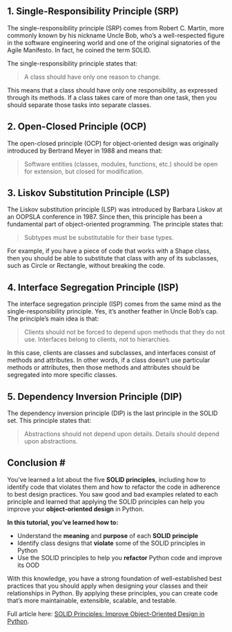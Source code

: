 ## 1. Single-Responsibility Principle (SRP)

The single-responsibility principle (SRP) comes from Robert C. Martin, more commonly known by his nickname Uncle Bob, who’s a well-respected figure in the software engineering world and one of the original signatories of the Agile Manifesto. In fact, he coined the term SOLID.

The single-responsibility principle states that:

> A class should have only one reason to change.

This means that a class should have only one responsibility, as expressed through its methods. If a class takes care of more than one task, then you should separate those tasks into separate classes.

## 2. Open-Closed Principle (OCP)

The open-closed principle (OCP) for object-oriented design was originally introduced by Bertrand Meyer in 1988 and means that:

> Software entities (classes, modules, functions, etc.) should be open for extension, but closed for modification.

## 3. Liskov Substitution Principle (LSP)

The Liskov substitution principle (LSP) was introduced by Barbara Liskov at an OOPSLA conference in 1987. Since then, this principle has been a fundamental part of object-oriented programming. The principle states that:

> Subtypes must be substitutable for their base types.

For example, if you have a piece of code that works with a Shape class, then you should be able to substitute that class with any of its subclasses, such as Circle or Rectangle, without breaking the code.

## 4. Interface Segregation Principle (ISP)

The interface segregation principle (ISP) comes from the same mind as the single-responsibility principle. Yes, it’s another feather in Uncle Bob’s cap. The principle’s main idea is that:

> Clients should not be forced to depend upon methods that they do not use. Interfaces belong to clients, not to hierarchies.

In this case, clients are classes and subclasses, and interfaces consist of methods and attributes. In other words, if a class doesn’t use particular methods or attributes, then those methods and attributes should be segregated into more specific classes.

## 5. Dependency Inversion Principle (DIP)

The dependency inversion principle (DIP) is the last principle in the SOLID set. This principle states that:

> Abstractions should not depend upon details. Details should depend upon abstractions.

## Conclusion \#

You’ve learned a lot about the five **SOLID principles**, including how to identify code that violates them and how to refactor the code in adherence to best design practices. You saw good and bad examples related to each principle and learned that applying the SOLID principles can help you improve your **object-oriented design** in Python.

**In this tutorial, you’ve learned how to:**

* Understand the **meaning** and **purpose** of each **SOLID principle**
* Identify class designs that **violate** some of the SOLID principles in Python
* Use the SOLID principles to help you **refactor** Python code and improve its OOD

With this knowledge, you have a strong foundation of well-established best practices that you should apply when designing your classes and their relationships in Python. By applying these principles, you can create code that’s more maintainable, extensible, scalable, and testable.


Full article here: [SOLID Principles: Improve Object-Oriented Design in Python](https://realpython.com/solid-principles-python/).

